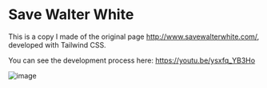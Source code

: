 # Save Walter White

This is a copy I made of the original page http://www.savewalterwhite.com/, developed with Tailwind CSS.

You can see the development process here: https://youtu.be/ysxfq_YB3Ho

![image](https://github.com/user-attachments/assets/c83758cb-e9d2-4a3d-b121-86aa3ad468ce)
